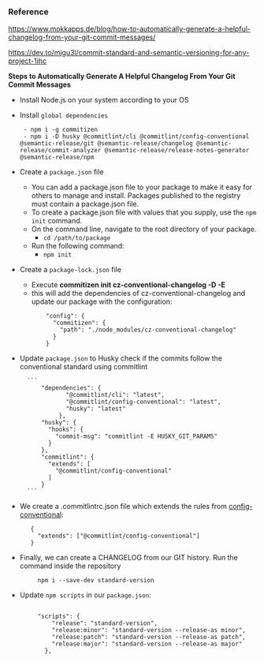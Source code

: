 ### Reference 
https://www.mokkapps.de/blog/how-to-automatically-generate-a-helpful-changelog-from-your-git-commit-messages/

https://dev.to/migu3l/commit-standard-and-semantic-versioning-for-any-project-1ihc

**Steps to Automatically Generate A Helpful Changelog From Your Git Commit Messages**

- Install Node.js on your system according to your OS
   
- Install ``global dependencies``
  ```
   - npm i -g commitizen
   - npm i -D husky @commitlint/cli @commitlint/config-conventional @semantic-release/git @semantic-release/changelog @semantic-release/commit-analyzer @semantic-release/release-notes-generator @semantic-release/npm
   ```
- Create a ``package.json`` file
   - You can add a package.json file to your package to make it easy for others to manage and install. Packages published to the registry must contain a package.json file.
   - To create a package.json file with values that you supply, use the ``npm init`` command.
   - On the command line, navigate to the root directory of your package.
        - ```cd /path/to/package```
   - Run the following command:
        - ```npm init```
- Create a ``package-lock.json`` file 
   - Execute **commitizen init cz-conventional-changelog -D -E** 
   - this will add the dependencies of cz-conventional-changelog and update our package with the configuration:
        ```
            "config": {
              "commitizen": {
                "path": "./node_modules/cz-conventional-changelog"
              }
            }
        ```
   
- Update ``package.json`` to Husky check if the commits follow the conventional standard using commitlint

        ```
            "dependencies": {
                   "@commitlint/cli": "latest",
                   "@commitlint/config-conventional": "latest",
                   "husky": "latest"
                 },
            "husky": {
              "hooks": {
                "commit-msg": "commitlint -E HUSKY_GIT_PARAMS"
              }
            },
            "commitlint": {
              "extends": [
                "@commitlint/config-conventional"
              ]
            }
        ```

- We create a .commitlintrc.json file which extends the rules from [config-conventional](https://github.com/conventional-changelog/commitlint/tree/master/%40commitlint/config-conventional):
  
    ```
       {
         "extends": ["@commitlint/config-conventional"]
       }
   ```
- Finally, we can create a CHANGELOG from our GIT history. Run the command inside the repository

   ```
        npm i --save-dev standard-version
   ```   
- Update ``npm scripts`` in our ``package.json``:

    ```

         "scripts": {
             "release": "standard-version",
             "release:minor": "standard-version --release-as minor",
             "release:patch": "standard-version --release-as patch",
             "release:major": "standard-version --release-as major"
           }, 

    ``` 
    
    



